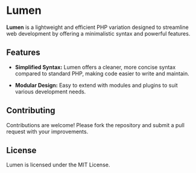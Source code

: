 # Lumen

**Lumen** is a lightweight and efficient PHP variation designed to streamline web development by offering a minimalistic syntax and powerful features. 

## Features

- **Simplified Syntax:** Lumen offers a cleaner, more concise syntax compared to standard PHP, making code easier to write and maintain.

- **Modular Design:** Easy to extend with modules and plugins to suit various development needs.


## Contributing

Contributions are welcome! Please fork the repository and submit a pull request with your improvements.

## License

Lumen is licensed under the MIT License. 

